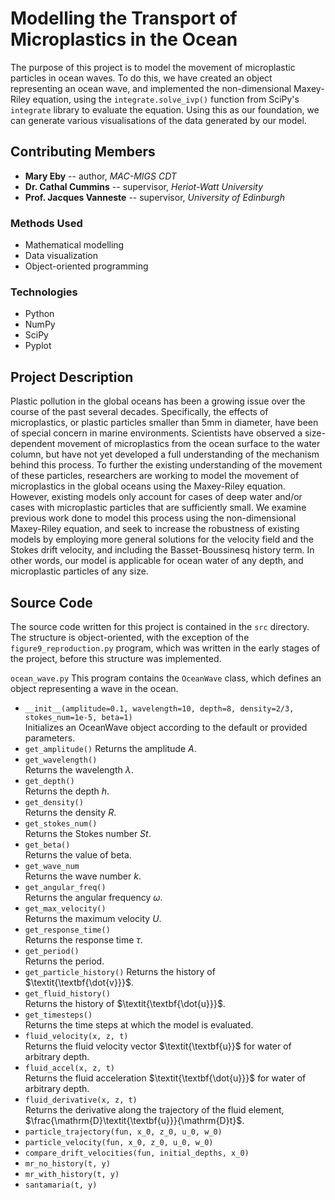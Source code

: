 # Modelling the Transport of Microplastics in the Ocean
The purpose of this project is to model the movement of microplastic particles in ocean waves. To do this, we have created an object representing an ocean
wave, and implemented the non-dimensional Maxey-Riley equation, using the `integrate.solve_ivp()` function from SciPy's `integrate` library to evaluate
the equation. Using this as our foundation, we can generate various visualisations of the data generated by our model.

## Contributing Members
- __Mary Eby__ -- author, _MAC-MIGS CDT_
- __Dr. Cathal Cummins__ -- supervisor, _Heriot-Watt University_
- __Prof. Jacques Vanneste__ -- supervisor, _University of Edinburgh_

### Methods Used
- Mathematical modelling
- Data visualization
- Object-oriented programming

### Technologies
- Python
- NumPy
- SciPy
- Pyplot

## Project Description
Plastic pollution in the global oceans has been a growing issue over the course of the past several decades. Specifically, the effects of microplastics,
or plastic particles smaller than 5mm in diameter, have been of special concern in marine environments. Scientists have observed a size-dependent movement
of microplastics from the ocean surface to the water column, but have not yet developed a full understanding of the mechanism behind this process. To
further the existing understanding of the movement of these particles, researchers are working to model the movement of microplastics in the global oceans
using the Maxey-Riley equation. However, existing models only account for cases of deep water and/or cases with microplastic particles that are
sufficiently small. We examine previous work done to model this process using the non-dimensional Maxey-Riley equation, and seek to increase the
robustness of existing models by employing more general solutions for the velocity field and the Stokes drift velocity, and including the
Basset-Boussinesq history term. In other words, our model is applicable for ocean water of any depth, and microplastic particles of any size.

## Source Code
The source code written for this project is contained in the `src` directory. The structure is object-oriented, with the exception of the
`figure9_reproduction.py` program, which was written in the early stages of the project, before this structure was implemented.

`ocean_wave.py`
This program contains the `OceanWave` class, which defines an object representing a wave in the ocean.

- `__init__(amplitude=0.1, wavelength=10, depth=8, density=2/3, stokes_num=1e-5, beta=1)`  
   Initializes an OceanWave object according to the default or provided parameters.
- `get_amplitude()`
   Returns the amplitude $A$.  
- `get_wavelength()`  
   Returns the wavelength $\lambda$.
- `get_depth()`  
   Returns the depth $h$.
- `get_density()`  
   Returns the density $R$.
- `get_stokes_num()`  
   Returns the Stokes number $St$.
- `get_beta()`  
   Returns the value of beta.
- `get_wave_num`  
   Returns the wave number $k$.
- `get_angular_freq()`  
   Returns the angular frequency $\omega$.
- `get_max_velocity()`  
   Returns the maximum velocity $U$.
- `get_response_time()`  
   Returns the response time $\tau$.
- `get_period()`  
   Returns the period.
- `get_particle_history()`
   Returns the history of $\textit{\textbf{\dot{v}}}$.
- `get_fluid_history()`  
   Returns the history of $\textit{\textbf{\dot{u}}}$.
- `get_timesteps()`  
   Returns the time steps at which the model is evaluated.
- `fluid_velocity(x, z, t)`  
   Returns the fluid velocity vector $\textit{\textbf{u}}$ for water of arbitrary depth.
- `fluid_accel(x, z, t)`  
   Returns the fluid acceleration $\textit{\textbf{\dot{u}}}$ for water of arbitrary depth.
- `fluid_derivative(x, z, t)`  
   Returns the derivative along the trajectory of the fluid element, $\frac{\mathrm{D}\textit{\textbf{u}}}{\mathrm{D}t}$.
- `particle_trajectory(fun, x_0, z_0, u_0, w_0)`  
- `particle_velocity(fun, x_0, z_0, u_0, w_0)`  
- `compare_drift_velocities(fun, initial_depths, x_0)`  
- `mr_no_history(t, y)`  
- `mr_with_history(t, y)`  
- `santamaria(t, y)`  
